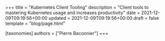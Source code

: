 +++
title = "Kubernetes Client Tooling"
description = "Client tools to mastering Kubernetes usage and increases productivity"
date = 2021-12-09T09:19:56+00:00
updated = 2021-12-09T09:19:56+00:00
draft = false
template = "blog/page.html"

[taxonomies]
authors = ["Pierre Baconnier"]
+++